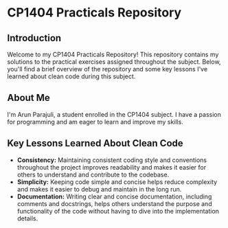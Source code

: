 # CP1404 Practicals Repository

## Introduction
Welcome to my CP1404 Practicals Repository! This repository contains my solutions to the practical exercises assigned throughout the subject. Below, you'll find a brief overview of the repository and some key lessons I've learned about clean code during this subject.

## About Me
I'm Arun Parajuli, a student enrolled in the CP1404 subject. I have a passion for programming and am eager to learn and improve my skills.

## Key Lessons Learned About Clean Code
- **Consistency:** Maintaining consistent coding style and conventions throughout the project improves readability and makes it easier for others to understand and contribute to the codebase.
- **Simplicity:** Keeping code simple and concise helps reduce complexity and makes it easier to debug and maintain in the long run.
- **Documentation:** Writing clear and concise documentation, including comments and docstrings, helps others understand the purpose and functionality of the code without having to dive into the implementation details.
